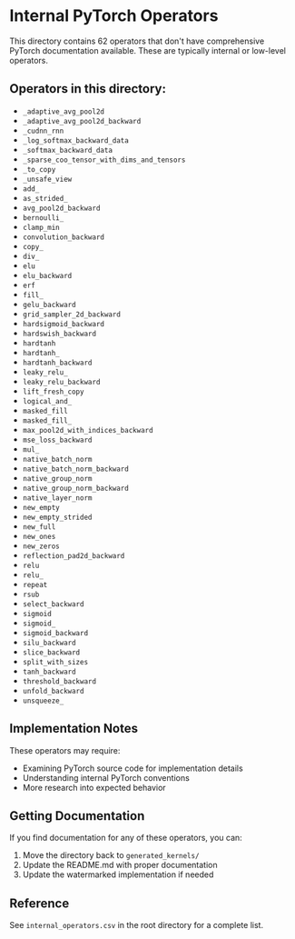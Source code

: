 # Internal PyTorch Operators

This directory contains 62 operators that don't have comprehensive PyTorch documentation available. These are typically internal or low-level operators.

## Operators in this directory:

- `_adaptive_avg_pool2d`
- `_adaptive_avg_pool2d_backward`
- `_cudnn_rnn`
- `_log_softmax_backward_data`
- `_softmax_backward_data`
- `_sparse_coo_tensor_with_dims_and_tensors`
- `_to_copy`
- `_unsafe_view`
- `add_`
- `as_strided_`
- `avg_pool2d_backward`
- `bernoulli_`
- `clamp_min`
- `convolution_backward`
- `copy_`
- `div_`
- `elu`
- `elu_backward`
- `erf`
- `fill_`
- `gelu_backward`
- `grid_sampler_2d_backward`
- `hardsigmoid_backward`
- `hardswish_backward`
- `hardtanh`
- `hardtanh_`
- `hardtanh_backward`
- `leaky_relu_`
- `leaky_relu_backward`
- `lift_fresh_copy`
- `logical_and_`
- `masked_fill`
- `masked_fill_`
- `max_pool2d_with_indices_backward`
- `mse_loss_backward`
- `mul_`
- `native_batch_norm`
- `native_batch_norm_backward`
- `native_group_norm`
- `native_group_norm_backward`
- `native_layer_norm`
- `new_empty`
- `new_empty_strided`
- `new_full`
- `new_ones`
- `new_zeros`
- `reflection_pad2d_backward`
- `relu`
- `relu_`
- `repeat`
- `rsub`
- `select_backward`
- `sigmoid`
- `sigmoid_`
- `sigmoid_backward`
- `silu_backward`
- `slice_backward`
- `split_with_sizes`
- `tanh_backward`
- `threshold_backward`
- `unfold_backward`
- `unsqueeze_`

## Implementation Notes

These operators may require:
- Examining PyTorch source code for implementation details
- Understanding internal PyTorch conventions
- More research into expected behavior

## Getting Documentation

If you find documentation for any of these operators, you can:
1. Move the directory back to `generated_kernels/`
2. Update the README.md with proper documentation
3. Update the watermarked implementation if needed

## Reference

See `internal_operators.csv` in the root directory for a complete list.
